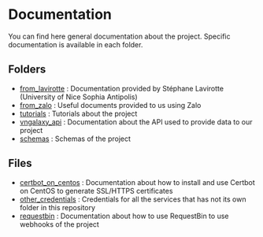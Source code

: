 # Documentation 

You can find here general documentation about the project. Specific documentation is available in each folder.

## Folders 

- [from_lavirotte](./from_lavirotte) : Documentation provided by Stéphane Lavirotte (University of Nice Sophia Antipolis)
- [from_zalo](./from_zalo) : Useful documents provided to us using Zalo
- [tutorials](./tutorials) : Tutorials about the project
- [vngalaxy_api](./vngalaxy_api) : Documentation about the API used to provide data to our project
- [schemas](./schemas) : Schemas of the project

## Files

- [certbot_on_centos](./certbot_on_centos.md) : Documentation about how to install and use Certbot on CentOS to generate SSL/HTTPS certificates
- [other_credentials](./other_credentials.md) : Credentials for all the services that has not its own folder in this repository
- [requestbin](./requestbin.md) : Documentation about how to use RequestBin to use webhooks of the project